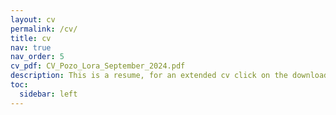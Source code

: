 ```yaml
---
layout: cv
permalink: /cv/
title: cv
nav: true
nav_order: 5
cv_pdf: CV_Pozo_Lora_September_2024.pdf
description: This is a resume, for an extended cv click on the download button.
toc:
  sidebar: left
---
```

